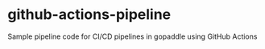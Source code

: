 # github-actions-pipeline
Sample pipeline code for CI/CD pipelines in gopaddle using GitHub Actions
